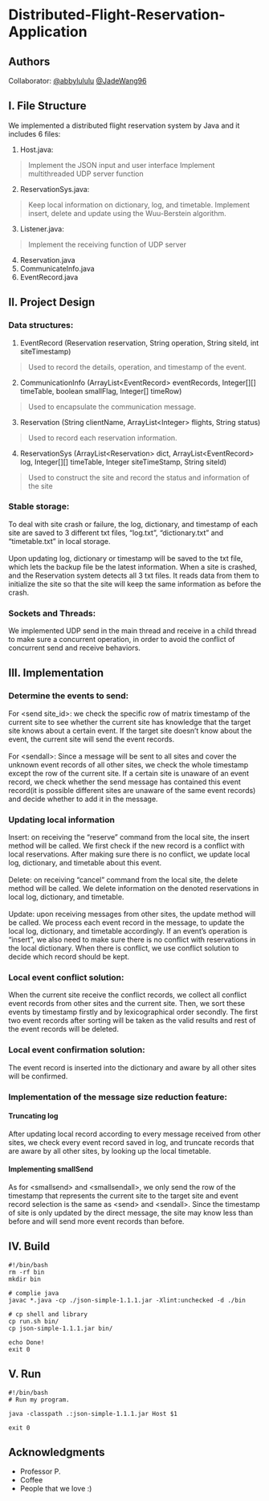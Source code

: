 # Distributed-Flight-Reservation-Application


## Authors
Collaborator: [@abbylululu](https://github.com/abbylululu) [@JadeWang96](https://github.com/JadeWang96)

## I. File Structure
We implemented a distributed flight reservation system by Java and it includes 6 files:
1. Host.java: 
>Implement the JSON input and user interface
>Implement multithreaded UDP server function
2. ReservationSys.java:
>Keep local information on dictionary, log, and timetable. Implement insert, delete and update using the Wuu-Berstein algorithm.
3. Listener.java:
>Implement the receiving function of UDP server
4. Reservation.java
5. CommunicateInfo.java
6. EventRecord.java

## II. Project Design
### Data structures:
1. EventRecord (Reservation reservation, String operation, String siteId, int siteTimestamp)
  >Used to record the details, operation, and timestamp of the event.
2. CommunicationInfo (ArrayList\<EventRecord\> eventRecords, Integer[][] timeTable, boolean smallFlag, Integer[] timeRow)
  >Used to encapsulate the communication message.
3. Reservation (String clientName, ArrayList\<Integer\> flights, String status)
  >Used to record each reservation information.
4. ReservationSys (ArrayList\<Reservation\> dict, ArrayList\<EventRecord\> log, Integer[][] timeTable, Integer siteTimeStamp, String siteId)
  >Used to construct the site and record the status and information of the site

### Stable storage: 
To deal with site crash or failure, the log, dictionary, and timestamp of each site are saved to 3 different txt files, “log.txt”, “dictionary.txt” and “timetable.txt” in local storage.\
\
Upon updating log, dictionary or timestamp will be saved to the txt file, which lets the backup file be the latest information.
When a site is crashed, and the Reservation system detects all 3 txt files. It reads data from them to initialize the site so that the site will keep the same information as before the crash.

### Sockets and Threads: 
We implemented UDP send in the main thread and receive in a child thread to make sure a concurrent operation, in order to avoid the conflict of concurrent send and receive behaviors.


## III. Implementation
### Determine the events to send:
For \<send site_id\>: we check the specific row of matrix timestamp of the current site to see whether the current site has knowledge that the target site knows about a certain event. If the target site doesn’t know about the event, the current site will send the event records.\
\
For \<sendall\>: Since a message will be sent to all sites and cover the unknown event records of all other sites, we check the whole timestamp except the row of the current site. If a certain site is unaware of an event record, we check whether the send message has contained this event record(it is possible different sites are unaware of the same event records) and decide whether to add it in the message.

### Updating local information
Insert: on receiving the “reserve” command from the local site, the insert method will be called. We first check if the new record is a conflict with local reservations. After making sure there is no conflict, we update local log, dictionary, and timetable about this event.\
\
Delete: on receiving “cancel” command from the local site, the delete method will be called. We delete information on the denoted reservations in local log, dictionary, and timetable.\
\
Update: upon receiving messages from other sites, the update method will be called. We process each event record in the message, to update the local log, dictionary, and timetable accordingly. If an event’s operation is “insert”, we also need to make sure there is no conflict with reservations in the local dictionary. When there is conflict, we use conflict solution to decide which record should be kept.

### Local event conflict solution: 
When the current site receive the conflict records, we collect all conflict event records from other sites and the current site. 
Then, we sort these events by timestamp firstly and by lexicographical order secondly. The first two event records after sorting will be taken as the valid results and rest of the event records will be deleted.

### Local event confirmation solution: 
The event record is inserted into the dictionary and aware by all other sites will be confirmed.


### Implementation of the message size reduction feature:
#### Truncating log
After updating local record according to every message received from other sites, we check every event record saved in log, and truncate records that are aware by all other sites, by looking up the local timetable.

#### Implementing smallSend
As for \<smallsend\> and \<smallsendall\>, we only send the row of the timestamp that represents the current site to the target site and event record selection is the same as \<send\> and \<sendall\>. Since the timestamp of site is only updated by the direct message, the site may know less than before and will send more event records than before.


## IV. Build
```shell
#!/bin/bash
rm -rf bin
mkdir bin

# complie java
javac *.java -cp ./json-simple-1.1.1.jar -Xlint:unchecked -d ./bin

# cp shell and library
cp run.sh bin/
cp json-simple-1.1.1.jar bin/

echo Done!
exit 0
```

## V. Run
```shell
#!/bin/bash
# Run my program.

java -classpath .:json-simple-1.1.1.jar Host $1

exit 0
```

## Acknowledgments

* Professor P.
* Coffee
* People that we love :)

